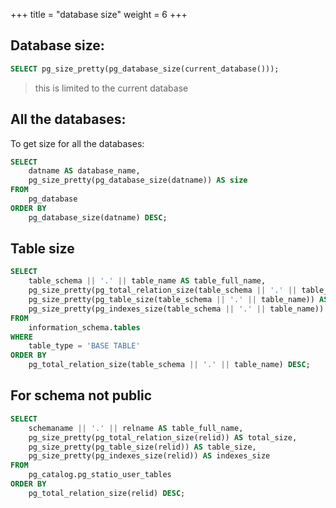 +++
title = "database size"
weight = 6
+++

## Database size:

```sql
SELECT pg_size_pretty(pg_database_size(current_database()));
```
> this is limited to the current database


## All the databases:

To get size for all the databases:

```sql
SELECT
    datname AS database_name,
    pg_size_pretty(pg_database_size(datname)) AS size
FROM
    pg_database
ORDER BY
    pg_database_size(datname) DESC;
```

## Table size

```sql
SELECT
    table_schema || '.' || table_name AS table_full_name,
    pg_size_pretty(pg_total_relation_size(table_schema || '.' || table_name)) AS total_size,
    pg_size_pretty(pg_table_size(table_schema || '.' || table_name)) AS table_size,
    pg_size_pretty(pg_indexes_size(table_schema || '.' || table_name)) AS indexes_size
FROM
    information_schema.tables
WHERE
    table_type = 'BASE TABLE'
ORDER BY
    pg_total_relation_size(table_schema || '.' || table_name) DESC;
```

## For schema not public

```sql
SELECT
    schemaname || '.' || relname AS table_full_name,
    pg_size_pretty(pg_total_relation_size(relid)) AS total_size,
    pg_size_pretty(pg_table_size(relid)) AS table_size,
    pg_size_pretty(pg_indexes_size(relid)) AS indexes_size
FROM
    pg_catalog.pg_statio_user_tables
ORDER BY
    pg_total_relation_size(relid) DESC;
```
